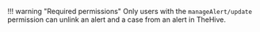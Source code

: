 !!! warning "Required permissions"
    Only users with the `manageAlert/update` permission can unlink an alert and a case from an alert in TheHive.